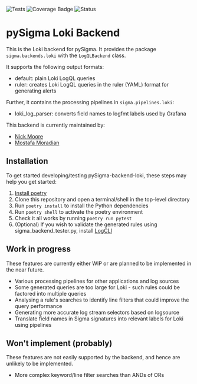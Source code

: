 ![Tests](https://github.com/grafana/pySigma-backend-loki/actions/workflows/test.yml/badge.svg)
![Coverage Badge](https://img.shields.io/endpoint?url=https://gist.githubusercontent.com/grafana/246287f4de22321bb497c8ae34601c29/raw/grafana-pySigma-backend-loki.json)
![Status](https://img.shields.io/badge/Status-pre--release-orange)

# pySigma Loki Backend

This is the Loki backend for pySigma. It provides the package `sigma.backends.loki` with the `LogQLBackend` class.

It supports the following output formats:

* default: plain Loki LogQL queries
* ruler: creates Loki LogQL queries in the ruler (YAML) format for generating alerts

Further, it contains the processing pipelines in `sigma.pipelines.loki`:

* loki\_log\_parser: converts field names to logfmt labels used by Grafana

This backend is currently maintained by:

* [Nick Moore](https://github.com/kelnage)
* [Mostafa Moradian](https://github.com/mostafa)

## Installation

To get started developing/testing pySigma-backend-loki, these steps may help you get started:

1. [Install poetry](https://python-poetry.org/docs/#installation)
2. Clone this repository and open a terminal/shell in the top-level directory
3. Run `poetry install` to install the Python dependencies
4. Run `poetry shell` to activate the poetry environment
5. Check it all works by running `poetry run pytest`
6. (Optional) If you wish to validate the generated rules using sigma\_backend\_tester.py, install
   [LogCLI](https://grafana.com/docs/loki/latest/tools/logcli/)

## Work in progress

These features are currently either WIP or are planned to be implemented in the near future.

* Various processing pipelines for other applications and log sources
* Some generated queries are too large for Loki - such rules could be factored into multiple queries
* Analysing a rule's searches to identify line filters that could improve the query performance
* Generating more accurate log stream selectors based on logsource
* Translate field names in Sigma signatures into relevant labels for Loki using pipelines

## Won't implement (probably)

These features are not easily supported by the backend, and hence are unlikely to be implemented.

* More complex keyword/line filter searches than ANDs of ORs
